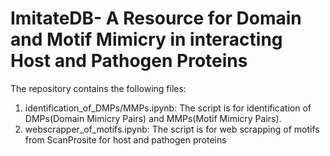 # ImitateDB- A Resource for Domain and Motif Mimicry in interacting Host and Pathogen Proteins
The repository contains the following files:
1. identification_of_DMPs/MMPs.ipynb: The script is for identification of DMPs(Domain Mimicry Pairs) and MMPs(Motif Mimicry Pairs).
2. webscrapper_of_motifs.ipynb: The script is for web scrapping of motifs from ScanProsite for host and pathogen proteins
